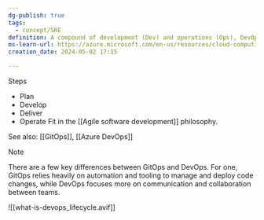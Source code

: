 ```yaml
---
dg-publish: true
tags:
  - concept/SRE
definition: A compound of development (Dev) and operations (Ops), DevOps is the union of people, process, and technology to continually provide value to customers.
ms-learn-url: https://azure.microsoft.com/en-us/resources/cloud-computing-dictionary/what-is-devops
creation_date: 2024-05-02 17:15

---
```

Steps
- Plan
- Develop
- Deliver
- Operate
Fit in the [[Agile software development]] philosophy.

See also:  [[GitOps]], [[Azure DevOps]]

> [!note]
> There are a few key differences between GitOps and DevOps. For one, GitOps relies heavily on automation and tooling to manage and deploy code changes, while DevOps focuses more on communication and collaboration between teams.

![[what-is-devops_lifecycle.avif]]

